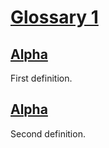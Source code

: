 # [Glossary 1](#sha256-ffdd0bf)

## [Alpha](#sha256-04ac362)

First definition.

## [Alpha](#sha256-9580085)

Second definition.

